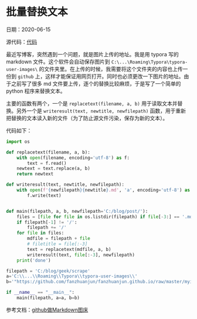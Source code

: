 # 批量替换文本

日期：2020-06-15

源代码：[代码](https://github.com/fanzhuanjun/geek/tree/master/pyfile/replacetext.py)

最近写博客，突然遇到一个问题，就是图片上传的地址。我是用 typora 写的 markdown 文件。这个软件会自动保存图片到 `C:\...\Roaming\Typora\typora-user-images\` 的文件夹里。在上传的时候，我需要将这个文件夹的内容也上传一份到 `github` 上，这样才能保证用网页打开。同时也必须更改一下图片的地址。由于之前写了很多 md 文件要上传，逐个的替换比较麻烦，于是写了一个简单的 python 程序来替换文本。

主要的函数有两个，一个是 `replacetext(filename, a, b)` 用于读取文本并替换。另外一个是 `writeresult(text, newtitle, newfilepath)` 函数，用于重新把替换的文本读入新的文件（为了防止源文件污染，保存为新的文本）。

代码如下：

```python
import os

def replacetext(filename, a, b):
    with open(filename, encoding='utf-8') as f:
        text = f.read()
    newtext = text.replace(a, b)
    return newtext

def writeresult(text, newtitle, newfilepath):
    with open(f'{newfilepath}{newtitle}.md', 'a', encoding='utf-8') as f:
        f.write(text)


def main(filepath, a, b, newfilepath='C:/blog/post/'):
    files = [file for file in os.listdir(filepath) if file[-3:] == '.md' ]
    if filepath[-1] != '/':
        filepath += '/'
    for file in files:
        mdfile = filepath + file
        # filetitle = file[:-3]
        text = replacetext(mdfile, a, b)
        writeresult(text, file[:-3], newfilepath)
    print('done')

filepath = 'C:/blog/geek/scrape'
a='C:\\...\\Roaming\\Typora\\typora-user-images\\'
b='"https://github.com/fanzhuanjun/fanzhuanjun.github.io/raw/master/myimages/'

if __name__ == "__main__":
    main(filepath, a=a, b=b)
```



参考文档：[github做Markdown图床](https://www.jianshu.com/p/33eeacac3344)

